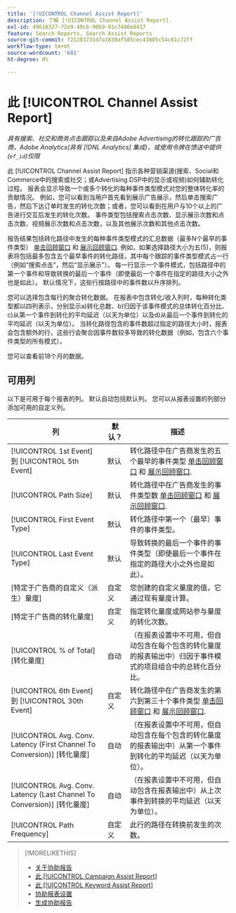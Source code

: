 ```yaml
---
title: '[!UICONTROL Channel Assist Report]'
description: 了解 [!UICONTROL Channel Assist Report].
exl-id: 49616327-72e9-49c6-90b9-91c7486e8417
feature: Search Reports, Search Assist Reports
source-git-commit: f21283731d7a1830af585cec43805c54c81c72ff
workflow-type: tm+mt
source-wordcount: '681'
ht-degree: 0%

---
```


# 此 [!UICONTROL Channel Assist Report]

*具有搜索、社交和商务点击跟踪以及来自Adobe Advertising的转化跟踪的广告商，Adobe Analytics(具有 [!DNL Analytics] 集成)，或使用令牌在馈送中提供(`ef_id`)仅限*

此 [!UICONTROL Channel Assist Report] 指示各种营销渠道(搜索、Social和Commerce中的搜索或社交；或Advertising DSP中的显示或视频)如何辅助转化过程。 报表会显示导致一个或多个转化的每种事件类型模式对您的整体转化率的贡献情况。 例如，您可以看到当用户首先看到展示广告展示，然后单击搜索广告，然后下达订单时发生的转化次数；或者，您可以看到在用户与10个以上的广告进行交互后发生的转化次数。 事件类型包括搜索点击次数、显示展示次数和点击次数、视频展示次数和点击次数，以及其他展示次数和其他点击次数。 <!-- [DSP metrics may show up as "Other Path Length (<length>)" or empty; we're supposed to fill in more values for DSP at some point.] -->

报告结果包括转化路径中发生的每种事件类型模式的汇总数据（最多N个最早的事件类型） [单击回顾窗口](/help/search-social-commerce/glossary.md#c-d) 和 [展示回顾窗口](/help/search-social-commerce/glossary.md#i-j). 例如，如果选择路径大小为五(5)，则报表将包括最多包含五个最早事件的转化路径，其中每个跟踪的事件类型模式占一行（例如“搜索点击”，然后“显示展示”）。 每一行显示一个事件模式，包括路径中的第一个事件和导致转换的最后一个事件（即使最后一个事件在指定的路径大小之外也是如此）。 默认情况下，这些行按路径中的事件数以升序排列。

您可以选择包含每行的聚合转化数据。 在报表中包含转化/收入列时，每种转化类型都以四列表示，分别显示a)转化总数、b)归因于该事件模式的总体转化百分比、c)从第一个事件到转化的平均延迟（以天为单位）以及d)从最后一个事件到转化的平均延迟（以天为单位）。 当转化路径包含的事件数超过指定的路径大小时，报表会包含额外的行，这些行会聚合因事件数较多导致的转化数据（例如，包含六个事件类型的所有模式）。

您可以查看前18个月的数据。

## 可用列

以下是可用于每个报表的列。 默认自动包括默认列。 您可以从报表设置的列部分添加可用的自定义列。

| 列 | 默认？ | 描述 |
| ---- | ---- | ---- |
| [!UICONTROL 1st Event] 到 [!UICONTROL 5th Event] | 默认 | 转化路径中在广告商发生的五个最早的事件类型 [单击回顾窗口](/help/search-social-commerce/glossary.md#c-d) 和 [展示回顾窗口](/help/search-social-commerce/glossary.md#i-j). |
| [!UICONTROL Path Size] | 默认 | 转化路径中在广告商发生的事件类型数 [单击回顾窗口](/help/search-social-commerce/glossary.md#c-d) 和 [展示回顾窗口](/help/search-social-commerce/glossary.md#i-j). |
| [!UICONTROL First Event Type] | 默认 | 转化路径中第一个（最早）事件的事件类型。 |
| [!UICONTROL Last Event Type] | 默认 | 导致转换的最后一个事件的事件类型（即使最后一个事件在指定的路径大小之外也是如此）。 |
| \[特定于广告商的自定义（派生）量度\] | 自定义 | 您创建的自定义量度的值，它通过现有量度计算。 |
| \[特定于广告商的转化量度\] | 自定义 | 指定转化量度或网站参与量度的转化次数。 |
| [!UICONTROL % of Total] \[转化量度\] | 自动 | （在报表设置中不可用，但自动包含在每个包含的转化量度的报表输出中）归因于事件模式的项目组合中的总转化百分比。 |
| [!UICONTROL 6th Event] 到 [!UICONTROL 30th Event] | 自定义 | 转化路径中在广告商发生的第六到第三十个事件类型 [单击回顾窗口](/help/search-social-commerce/glossary.md#c-d) 和 [展示回顾窗口](/help/search-social-commerce/glossary.md#i-j). |
| [!UICONTROL Avg. Conv. Latency (First Channel To Conversion)] \[转化量度\] | 自动 | （在报表设置中不可用，但自动包含在每个包含的转化量度的报表输出中）从第一个事件到转化的平均延迟（以天为单位）。 |
| [!UICONTROL Avg. Conv. Latency (Last Channel To Conversion)] \[转化量度\] | 自动 | （在报表设置中不可用，但自动包含在报表输出中）从上次事件到转换的平均延迟（以天为单位）。 |
| [!UICONTROL Path Frequency] | 自定义 | 此行的路径在转换前发生的次数。 |

>[!MORELIKETHIS]
>
>* [关于协助报告](assist-report-about.md)
>* [此 [!UICONTROL Campaign Assist Report]](campaign-assist-report.md)
>* [此 [!UICONTROL Keyword Assist Report]](keyword-assist-report.md)
>* [协助报表设置](assist-report-settings.md)
>* [生成协助报告](assist-report-generate.md)
